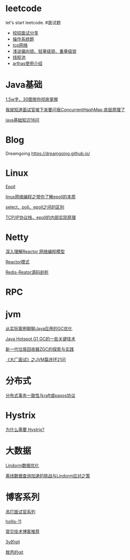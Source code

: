 # leetcode
let's start leetcode.
#面试题
* [校招面试分享](https://leetcode-cn.com/circle/discuss/t7l1s2/)
* [操作系统题](https://leetcode-cn.com/circle/discuss/zIxrWn/)
* [tcp网络](https://leetcode-cn.com/circle/discuss/aqTOW4/)
* [浅谈偏向锁、轻量级锁、重量级锁](https://www.jianshu.com/p/36eedeb3f912)
* [线程池](https://mp.weixin.qq.com/s?__biz=MzI4Njg5MDA5NA==&mid=2247484214&idx=1&sn=9b5c977e0f8329b2bf4c29d230c678fb&chksm=ebd74237dca0cb212f4505935f9905858b9166beddd4603c3d3b5386b5dd8cf240c460a8e7c4&scene=21###wechat_redirect)
* [arthas使用介绍](https://www.cnblogs.com/qiaoyihang/p/10533672.html)


# Java基础
[1.5w字，30图带你彻底掌握](https://mp.weixin.qq.com/s/iNz6sTen2CSOdLE0j7qu9A)

[我就知道面试官接下来要问我ConcurrentHashMap 底层原理了](https://mp.weixin.qq.com/s/My4P_BBXDnAGX1gh630ZKw)

[java基础知识16问](https://mp.weixin.qq.com/s/-xFSHf7Gz3FUcafTJUIGWQ)

# Blog
Dreamgoing https://dreamgoing.github.io/
# Linux
[Epoll](https://dreamgoing.github.io/epoll.html)

[linux网络编程之带你了解epoll的本质](https://zhuanlan.zhihu.com/p/366365883)

[select、poll、epoll之间的区别](https://www.cnblogs.com/aspirant/p/9166944.html)

[TCP/IP协议栈，epoll的内部实现原理](https://zhuanlan.zhihu.com/p/369170592)

# Netty
[深入理解Reactor 网络编程模型]( https://zhuanlan.zhihu.com/p/93612337)

[Reactor模式](https://dreamgoing.github.io/reactor.html)

[Redis-Reator源码剖析](https://dreamgoing.github.io/redis-reactor%E6%BA%90%E7%A0%81%E5%89%96%E6%9E%90.html)

# RPC

# jvm
[从实际案例聊聊Java应用的GC优化](https://mp.weixin.qq.com/s?__biz=MjM5NjQ5MTI5OA==&mid=2651747273&idx=1&sn=7f947064a41eeecb6816a5d0838581ae&chksm=bd12aa848a65239289d5c39264e89bd175f377f6554bfe93b37ad6498cf13deff356333c5398&scene=21#wechat_redirect)

[Java Hotspot G1 GC的一些关键技术](https://tech.meituan.com/2016/09/23/g1.html)

[新一代垃圾回收器ZGC的探索与实践](https://zhuanlan.zhihu.com/p/170572432)

[《大厂面试》之JVM篇连环21问](https://zhuanlan.zhihu.com/p/360914855)


# 分布式
[分布式事务一致性与raft或paxos协议](https://www.zhihu.com/question/275845393)


# Hystrix
[为什么需要 Hystrix?](https://mp.weixin.qq.com/s/Lkj0T1xpBj7DImYcGlz0Bg)

# 大数据
[Lindorm数据优化](https://blog.51cto.com/u_15060465/2675088)

[离线数据查询加速的挑战与Lindorm应对之策](https://developer.aliyun.com/article/782253)

# 博客系列
[吊打面试官系列](https://my.oschina.net/javaFamily?tab=newest&catalogId=6720370)

[hollis-11](https://www.zhihu.com/people/hollis-11)

[常见技术博客推荐](https://mp.weixin.qq.com/s/DkYJO_Hn1G_S6zeEvl-Zsw)

[3y的git](https://github.com/ZhongFuCheng3y/3y)

[敖丙的git](https://github.com/autumnbz/JavaFamily)


